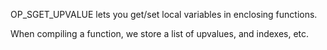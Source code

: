 OP_SGET_UPVALUE lets you get/set local variables in enclosing functions. 

When compiling a function, we store a list of upvalues, and indexes, etc.
